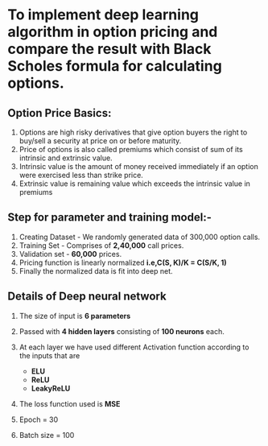 # To implement deep learning algorithm in option pricing and compare the result with Black Scholes formula for calculating options.

## Option Price Basics:

1. Options are high risky derivatives that give option buyers the right to buy/sell a
   security at price on or before maturity.
2. Price of options is also called premiums which consist of sum of its intrinsic and
   extrinsic value.
3. Intrinsic value is the amount of money received immediately if an option were
   exercised less than strike price.
4. Extrinsic value is remaining value which exceeds the intrinsic value in premiums

## Step for parameter and training model:-

1. Creating Dataset - We randomly generated data of 300,000 option calls.
2. Training Set - Comprises of **2,40,000** call prices.
3. Validation set - **60,000** prices.
4. Pricing function is linearly normalized **i.e,C(S, K)/K = C(S/K, 1)**
5. Finally the normalized data is fit into deep net. 

## Details of Deep neural network

1. The size of input is **6 parameters**
2. Passed with **4 hidden layers** consisting of **100 neurons** each.
3. At each layer we have used different Activation function according to the inputs that are
    - **ELU**
    - **ReLU**
    - **LeakyReLU**

4. The loss function used is **MSE**
5. Epoch = 30
6. Batch size = 100
